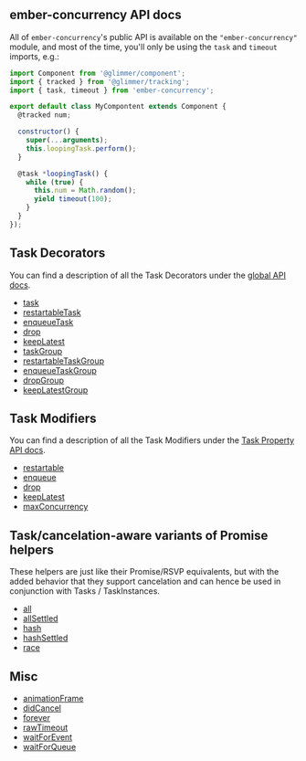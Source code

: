 ## ember-concurrency API docs

All of `ember-concurrency`'s public API is available
on the `"ember-concurrency"` module, and
most of the time, you'll only be using the `task` and `timeout`
imports, e.g.:

```js
import Component from '@glimmer/component';
import { tracked } from '@glimmer/tracking';
import { task, timeout } from 'ember-concurrency';

export default class MyCompontent extends Component {
  @tracked num;

  constructor() {
    super(...arguments);
    this.loopingTask.perform();
  }

  @task *loopingTask() {
    while (true) {
      this.num = Math.random();
      yield timeout(100);
    }
  }
});
```

## Task Decorators

You can find a description of all the Task Decorators
under the [global API docs](global.html).

- [task](global.html#task)
- [restartableTask](global.html#restartableTask)
- [enqueueTask](global.html#enqueueTask)
- [drop](global.html#dropTask)
- [keepLatest](global.html#keepLatestTask)
- [taskGroup](global.html#taskGroup)
- [restartableTaskGroup](global.html#restartableTaskGroup)
- [enqueueTaskGroup](global.html#enqueueTaskGroup)
- [dropGroup](global.html#dropTaskGroup)
- [keepLatestGroup](global.html#keepLatestTaskGroup)

## Task Modifiers

You can find a description of all the Task Modifiers
under the [Task Property API docs](TaskProperty.html).

- [restartable](TaskProperty.html#restartable)
- [enqueue](TaskProperty.html#enqueue)
- [drop](TaskProperty.html#drop)
- [keepLatest](TaskProperty.html#keepLatest)
- [maxConcurrency](TaskProperty.html#maxConcurrency)


## Task/cancelation-aware variants of Promise helpers

These helpers are just like their Promise/RSVP equivalents, but with
the added behavior that they support cancelation and can hence be
used in conjunction with Tasks / TaskInstances.

- [all](global.html#all)
- [allSettled](global.html#allSettled)
- [hash](global.html#hash)
- [hashSettled](global.html#hashSettled)
- [race](global.html#race)

## Misc

- [animationFrame](global.html#animationFrame)
- [didCancel](global.html#didCancel)
- [forever](global.html#forever)
- [rawTimeout](global.html#rawTimeout)
- [waitForEvent](global.html#waitForEvent)
- [waitForQueue](global.html#waitForQueue)
